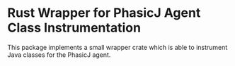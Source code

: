 # Rust Wrapper for PhasicJ Agent Class Instrumentation

This package implements a small wrapper crate which is able to instrument Java
classes for the PhasicJ agent.
